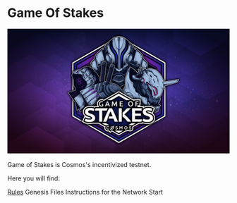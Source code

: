 # Game Of Stakes

![Game Of Stakes](GameOfStakes.png)


Game of Stakes is Cosmos's incentivized testnet.

Here you will find:

[Rules](Rules.md)
Genesis Files
Instructions for the Network Start